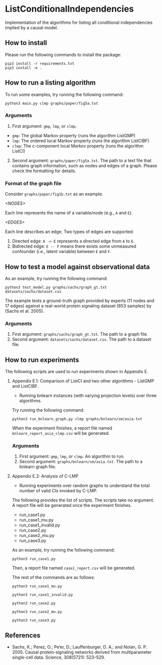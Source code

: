 # ListConditionalIndependencies
Implementation of the algorithms for listing all conditional independencies implied by a causal model.

## How to install

Please run the following commands to install the package:

```
pip3 install -r requirements.txt
pip3 install -e .
```

## How to run a listing algorithm

To run some examples, try running the following command:

```
python3 main.py clmp graphs/paper/fig5a.txt
```

### Arguments

1. First argument: `gmp`, `lmp`, or `clmp`.
- `gmp`: The global Markov property (runs the algorithm ListGMP)
- `lmp`: The ordered local Markov property (runs the algorithm ListCIBF)
- `clmp`: The c-component local Markov property (runs the algorithm ListCI)

2. Second argument: `graphs/paper/fig5a.txt`. The path to a text file that contains graph information, such as nodes and edges of a graph. Please check the formatting for details.

### Format of the graph file

Consider `graphs/paper/fig1b.txt` as an example.

*&#60;NODES&#62;*

Each line represents the name of a variable/node (e.g., `A` and `E`).

*&#60;EDGES&#62;*

Each line describes an edge. Two types of edges are supported:

1. Directed edge: `A -> E` represents a directed edge from `A` to `E`.
2. Bidirected edge: `E -- F` means there exists some unmeasured confounder (i.e., latent variable) between `E` and `F`.


## How to test a model against observational data

As an example, try running the following command:

```
python3 test_model.py graphs/sachs/graph_gt.txt datasets/sachs/dataset.csv
```

The example tests a ground-truth graph provided by experts (11 nodes and 17 edges) against a real-world protein signaling dataset (853 samples) by (Sachs et al. 2005).

### Arguments

1. First argument: `graphs/sachs/graph_gt.txt`. The path to a graph file.
2. Second argument: `datasets/sachs/dataset.csv`. The path to a dataset file.

## How to run experiments

The following scripts are used to run experiments shown in Appendix E.

1. Appendix E.1: Comparison of ListCI and two other algorithms - ListGMP and ListCIBF.
    - Running bnlearn instances (with varying projection levels) over three algorithms.

    Try running the following command:

    ```
    python3 run_bnlearn_graph.py clmp graphs/bnlearn/sm/asia.txt
    ```

    When the experiment finishes, a report file named `bnlearn_report_asia_clmp.csv` will be generated.

    ### Arguments

    1. First argument: `gmp`, `lmp`, or `clmp`. An algorithm to run.
    2. Second argument: `graphs/bnlearn/sm/asia.txt`. The path to a bnlearn graph file.

2. Appendix E.2: Analysis of C-LMP
    - Running experiments over random graphs to understand the total number of valid CIs invoked by C-LMP.

    The following provides the list of scripts. The scripts take no argument. A report file will be generated once the experiment finishes.
    * run_case1.py
    * run_case1_mu.py
    * run_case1_invalid.py
    * run_case2.py
    * run_case2_mu.py
    * run_case3.py
    
    As an example, try running the following command:

    ```
    python3 run_case1.py
    ```

    Then, a report file named `case1_report.csv` will be generated.

    The rest of the commands are as follows:

    ```
    python3 run_case1_mu.py
    ```
    ```
    python3 run_case1_invalid.py
    ```
    ```
    python3 run_case2.py
    ```
    ```
    python3 run_case2_mu.py
    ```
    ```
    python3 run_case3.py
    ```

## References

- Sachs, K.; Perez, O.; Pe’er, D.; Lauffenburger, D. A.; and Nolan, G. P. 2005. Causal protein-signaling networks derived from multiparameter single-cell data. Science, 308(5721): 523–529.